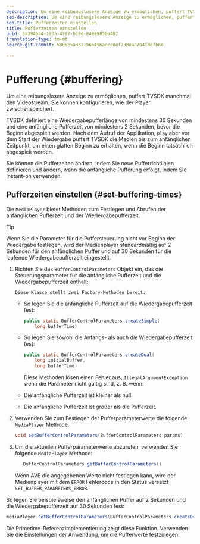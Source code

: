 ```yaml
---
description: Um eine reibungslosere Anzeige zu ermöglichen, puffert TVSDK manchmal den Videostream. Sie können konfigurieren, wie der Player zwischenspeichert.
seo-description: Um eine reibungslosere Anzeige zu ermöglichen, puffert TVSDK manchmal den Videostream. Sie können konfigurieren, wie der Player zwischenspeichert.
seo-title: Pufferzeiten einstellen
title: Pufferzeiten einstellen
uuid: 5a3945a4-1935-4797-b19d-84989850a487
translation-type: tm+mt
source-git-commit: 5908e5a3521966496aeec0ef730e4a704fddfb68

---
```



# Pufferung {#buffering}

Um eine reibungslosere Anzeige zu ermöglichen, puffert TVSDK manchmal den Videostream. Sie können konfigurieren, wie der Player zwischenspeichert.

TVSDK definiert eine Wiedergabepufferlänge von mindestens 30 Sekunden und eine anfängliche Pufferzeit von mindestens 2 Sekunden, bevor die Beginn abgespielt werden. Nach dem Aufruf der Applikation, `play` aber vor dem Start der Wiedergabe puffert TVSDK die Medien bis zum anfänglichen Zeitpunkt, um einen glatten Beginn zu erhalten, wenn die Beginn tatsächlich abgespielt werden.

Sie können die Pufferzeiten ändern, indem Sie neue Pufferrichtlinien definieren und ändern, wann die anfängliche Pufferung erfolgt, indem Sie Instant-on verwenden.

## Pufferzeiten einstellen {#set-buffering-times}

Die `MediaPlayer` bietet Methoden zum Festlegen und Abrufen der anfänglichen Pufferzeit und der Wiedergabepufferzeit.

>[!TIP]
>
>Wenn Sie die Parameter für die Puffersteuerung nicht vor Beginn der Wiedergabe festlegen, wird der Medienplayer standardmäßig auf 2 Sekunden für den anfänglichen Puffer und auf 30 Sekunden für die laufende Wiedergabepufferzeit eingestellt.

1. Richten Sie das `BufferControlParameters` Objekt ein, das die Steuerungsparameter für die anfängliche Pufferzeit und die Wiedergabepufferzeit enthält:

       Diese Klasse stellt zwei Factory-Methoden bereit:
   
   * So legen Sie die anfängliche Pufferzeit auf die Wiedergabepufferzeit fest:

      ```java
      public static BufferControlParameters createSimple( 
          long bufferTime)
      ```

   * So legen Sie sowohl die Anfangs- als auch die Wiedergabepufferzeit fest:

      ```java
      public static BufferControlParameters createDual( 
          long initialBuffer,   
          long bufferTime)
      ```

      Diese Methoden lösen einen Fehler aus, `IllegalArgumentException` wenn die Parameter nicht gültig sind, z. B. wenn:

   * Die anfängliche Pufferzeit ist kleiner als null.
   * Die anfängliche Pufferzeit ist größer als die Pufferzeit.

1. Verwenden Sie zum Festlegen der Pufferparameterwerte die folgende `MediaPlayer` Methode:

   ```java
   void setBufferControlParameters(BufferControlParameters params)
   ```

1. Um die aktuellen Pufferparameterwerte abzurufen, verwenden Sie folgende `MediaPlayer` Methode:

   ```java
      BufferControlParameters getBufferControlParameters()  
   ```

   Wenn AVE die angegebenen Werte nicht festlegen kann, wird der Medienplayer mit dem `ERROR` Fehlercode in den Status versetzt `SET_BUFFER_PARAMETERS_ERROR`.

<!--<a id="example_B5C5004188574D8D8AB8525742767280"></a>-->

So legen Sie beispielsweise den anfänglichen Puffer auf 2 Sekunden und die Wiedergabepufferzeit auf 30 Sekunden fest:

```java
mediaPlayer.setBufferControlParameters(BufferControlParameters.createDual(2000, 30000));
```

Die Primetime-Referenzimplementierung zeigt diese Funktion. Verwenden Sie die Einstellungen der Anwendung, um die Pufferwerte festzulegen.